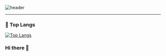 ![header](https://capsule-render.vercel.app/api?type=transparent&text=202111255's%20Github&animation=fadeIn&fontColor=000000)

***

### 👑 Top Langs
[![Top Langs](https://github-readme-stats.vercel.app/api/top-langs/?username=202111255&langs_count=100&layout=compact&theme=default)](https://github.com/202111255/202111255)

### Hi there 👋

<!--
**202111255/202111255** is a ✨ _special_ ✨ repository because its `README.md` (this file) appears on your GitHub profile.

Here are some ideas to get you started:

- 🔭 I’m currently working on ...
- 🌱 I’m currently learning ...
- 👯 I’m looking to collaborate on ...
- 🤔 I’m looking for help with ...
- 💬 Ask me about ...
- 📫 How to reach me: ...
- 😄 Pronouns: ...
- ⚡ Fun fact: ...
-->
